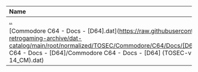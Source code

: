 |Name|Size|
|:---|---:|
|[..](../index.html)|DIR|
|[Commodore C64 - Docs - [D64].dat](https://raw.githubusercontent.com/open-retrogaming-archive/dat-catalog/main/root/normalized/TOSEC/Commodore/C64/Docs/[D64]/Commodore C64 - Docs - [D64]/Commodore C64 - Docs - [D64] (TOSEC-v2022-11-14_CM).dat)|29629|
